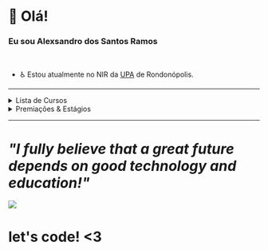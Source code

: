 # 👋 Olá!
### Eu sou Alexsandro dos Santos Ramos 
<br>

- ♿ Estou atualmente no NIR da <a href="http://www.rondonopolis.mt.gov.br/noticias/upa-de-rondonopolis-abre-mais-uma-porta-para-atendimento/">UPA</a> de Rondonópolis.

---- 
<!--START_SECTION:table-->
<details>
<summary>Lista de Cursos</summary>


| Curso | Local | Horas |
| :---: | :---: | :---: |
| Crie um site simples usando HTML, CSS e JavaScript | Fundação Bradesco | 02 Hrs |
| Linguagem de Programação Java - Básico | Fundação Bradesco | 05 Hrs |
| DISCOVER - Aprenda a programar do zero | Rocketseat | 05 Hrs |
| Operador de Computador | SENAI-MT | -- Hrs |
| Curso HTML5 e CSS3: módulo 1 de 5 | CursoEmVideo | 40 Hrs |
| Curso HTML5 e CSS3: módulo 2 de 5 | CursoEmVideo | 40 Hrs |
| Curso HTML5 e CSS3: módulo 3 de 5 | CursoEmVideo | 40 Hrs |
| Curso HTML5 e CSS3: módulo 4 de 5 | CursoEmVideo | 40 Hrs |
| Javascript | CursoEmVideo | 40 Hrs |
| Linux | CursoEmVideo | 40 Hrs |
| Git e GitHub | CursoEmVideo | 20 Hrs |

</details>

<details>
<summary>Premiações & Estágios</summary>


| Tema | Premiação |
| :---: | :---: |
| Melhor Atirador Artilheiro - 18º GAC 2016 | Medalha Mallet |
| Estágio de Adaptação ao Pantanal - 18º GAC 2021 | -- |
| Estágio de Adaptação a Selva - 18º GAC 2021 | -- |

</details>

--------

 # <i> "I fully believe that a great future depends on good technology and education!"</i> 
 
 <p align="left">
  <img src=https://tenor.com/pt-BR/view/morning-sunshine-haggard-stress-cat-just-woke-up-gif-15750669> 
</p>


# let's code! <3
